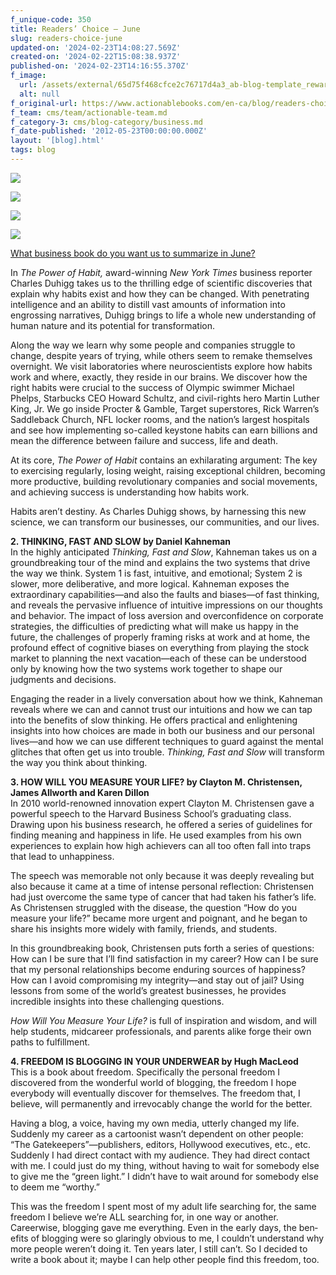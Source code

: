 ```yaml
---
f_unique-code: 350
title: Readers’ Choice – June
slug: readers-choice-june
updated-on: '2024-02-23T14:08:27.569Z'
created-on: '2024-02-22T15:08:38.937Z'
published-on: '2024-02-23T14:16:55.370Z'
f_image:
  url: /assets/external/65d75f468cfce2c76717d4a3_ab-blog-template_reward.jpeg
  alt: null
f_original-url: https://www.actionablebooks.com/en-ca/blog/readers-choice-june/
f_team: cms/team/actionable-team.md
f_category-3: cms/blog-category/business.md
f_date-published: '2012-05-23T00:00:00.000Z'
layout: '[blog].html'
tags: blog
---
```


![](/assets/external/65d35b7c4a85af73005fd703_153612548.jpeg)

![](/assets/external/65d35b98df111dd590ce6a7d_112381403.jpeg)

![](/assets/external/65d35b992a6ac025b6b5887f_170573606.jpeg)

![](/assets/external/65d35b992a6ac025b6b58862_143880903.jpeg)

  

  
<a href="http://polldaddy.com/poll/6254120/">What business book do you want us to summarize in June?</a>

In _The Power of Habit,_ award-winning _New York Times_ business reporter Charles Duhigg takes us to the thrilling edge of scientific discoveries that explain why habits exist and how they can be changed. With penetrating intelligence and an ability to distill vast amounts of information into engrossing narratives, Duhigg brings to life a whole new understanding of human nature and its potential for transformation.

Along the way we learn why some people and companies struggle to change, despite years of trying, while others seem to remake themselves overnight. We visit laboratories where neuroscientists explore how habits work and where, exactly, they reside in our brains. We discover how the right habits were crucial to the success of Olympic swimmer Michael Phelps, Starbucks CEO Howard Schultz, and civil-rights hero Martin Luther King, Jr. We go inside Procter & Gamble, Target superstores, Rick Warren’s Saddleback Church, NFL locker rooms, and the nation’s largest hospitals and see how implementing so-called keystone habits can earn billions and mean the difference between failure and success, life and death.

At its core, _The Power of Habit_ contains an exhilarating argument: The key to exercising regularly, losing weight, raising exceptional children, becoming more productive, building revolutionary companies and social movements, and achieving success is understanding how habits work.

Habits aren’t destiny. As Charles Duhigg shows, by harnessing this new science, we can transform our businesses, our communities, and our lives.

**2\. THINKING, FAST AND SLOW by Daniel Kahneman**  
In the highly anticipated _Thinking, Fast and Slow_, Kahneman takes us on a groundbreaking tour of the mind and explains the two systems that drive the way we think. System 1 is fast, intuitive, and emotional; System 2 is slower, more deliberative, and more logical. Kahneman exposes the extraordinary capabilities—and also the faults and biases—of fast thinking, and reveals the pervasive influence of intuitive impressions on our thoughts and behavior. The impact of loss aversion and overconfidence on corporate strategies, the difficulties of predicting what will make us happy in the future, the challenges of properly framing risks at work and at home, the profound effect of cognitive biases on everything from playing the stock market to planning the next vacation—each of these can be understood only by knowing how the two systems work together to shape our judgments and decisions.

Engaging the reader in a lively conversation about how we think, Kahneman reveals where we can and cannot trust our intuitions and how we can tap into the benefits of slow thinking. He offers practical and enlightening insights into how choices are made in both our business and our personal lives—and how we can use different techniques to guard against the mental glitches that often get us into trouble. _Thinking, Fast and Slow_ will transform the way you think about thinking.

**3\. HOW WILL YOU MEASURE YOUR LIFE? by Clayton M. Christensen, James Allworth and Karen Dillon**  
In 2010 world-renowned innovation expert Clayton M. Christensen gave a powerful speech to the Harvard Business School’s graduating class. Drawing upon his business research, he offered a series of guidelines for finding meaning and happiness in life. He used examples from his own experiences to explain how high achievers can all too often fall into traps that lead to unhappiness.

The speech was memorable not only because it was deeply revealing but also because it came at a time of intense personal reflection: Christensen had just overcome the same type of cancer that had taken his father’s life. As Christensen struggled with the disease, the question “How do you measure your life?” became more urgent and poignant, and he began to share his insights more widely with family, friends, and students.

In this groundbreaking book, Christensen puts forth a series of questions: How can I be sure that I’ll find satisfaction in my career? How can I be sure that my personal relationships become enduring sources of happiness? How can I avoid compromising my integrity—and stay out of jail? Using lessons from some of the world’s greatest businesses, he provides incredible insights into these challenging questions.

_How Will You Measure Your Life?_ is full of inspiration and wisdom, and will help students, midcareer professionals, and parents alike forge their own paths to fulfillment.

**4\. FREEDOM IS BLOGGING IN YOUR UNDERWEAR by Hugh MacLeod**  
This is a book about freedom. Specifically the personal freedom I discovered from the wonderful world of blogging, the freedom I hope everybody will eventually discover for themselves. The freedom that, I believe, will permanently and irrevocably change the world for the better.

Having a blog, a voice, having my own media, utterly changed my life. Suddenly my career as a cartoonist wasn’t dependent on other people: “The Gatekeepers”—publishers, editors, Hollywood executives, etc., etc. Sud­denly I had direct contact with my audience. They had direct contact with me. I could just do my thing, without having to wait for some­body else to give me the “green light.” I didn’t have to wait around for somebody else to deem me “worthy.”

This was the freedom I spent most of my adult life searching for, the same freedom I believe we’re ALL searching for, in one way or another. Careerwise, blogging gave me everything. Even in the early days, the ben­efits of blogging were so glaringly obvious to me, I couldn’t understand why more people weren’t doing it. Ten years later, I still can’t. So I decided to write a book about it; maybe I can help other people find this freedom, too.
